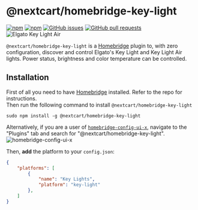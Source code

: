 # @nextcart/homebridge-key-light

[![npm](https://img.shields.io/npm/v/@nextcart/homebridge-key-light?style=for-the-badge)](https://www.npmjs.com/package/@nextcart/homebridge-key-light)
[![npm](https://img.shields.io/npm/dt/@nextcart/homebridge-key-light?style=for-the-badge)](https://www.npmjs.com/package/@nextcart/homebridge-key-light)
[![GitHub issues](https://img.shields.io/github/issues/NextcartOpenSource/homebridge-key-light?style=for-the-badge)](https://github.com/NextcartOpenSource/homebridge-key-light/issues)
[![GitHub pull requests](https://img.shields.io/github/issues-pr/NextcartOpenSource/homebridge-key-light?style=for-the-badge)](https://github.com/NextcartOpenSource/homebridge-key-light/pulls)
![Elgato Key Light Air](/../screenshots/Key_Light_Air_Box_Shot_01.jpg?raw=true "Elgato Key Light Air Box")


`@nextcart/homebridge-key-light` is a [Homebridge](https://github.com/nfarina/homebridge) plugin to, with zero configuration, discover and control Elgato's Key Light and Key Light Air lights. Power status, brightness and color temperature can be controlled.

## Installation

First of all you need to have [Homebridge](https://github.com/nfarina/homebridge) installed. Refer to the repo for 
instructions.  
Then run the following command to install `@nextcart/homebridge-key-light`

```
sudo npm install -g @nextcart/homebridge-key-light
```

Alternatively, if you are a user of [`homebridge-config-ui-x`](https://github.com/oznu/homebridge-config-ui-x), navigate to the "Plugins" tab and search for "@nextcart/homebridge-key-light".
![homebridge-config-ui-x](/../screenshots/homebridge-config-ui-x.png?raw=true "Homebridge UI")

Then, **add** the platform to your `config.json`:

```json
{
    "platforms": [
        {
            "name": "Key Lights",
            "platform": "key-light"
        },
    ]
}
```
